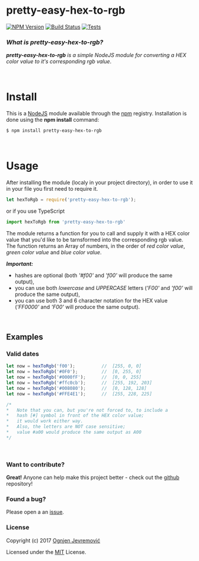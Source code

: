 # pretty-easy-hex-to-rgb
[![NPM Version][npm-image]][npm-url]
[![Build Status][travis-image]][travis-url]
[![Tests][tests-image]][travis-url]

### *What is pretty-easy-hex-to-rgb?*
***pretty-easy-hex-to-rgb*** *is a simple NodeJS module for converting a HEX color value to it's corresponding rgb value*.

&nbsp;

# Install
This is a [NodeJS](http://www.node.js) module available through the [npm](http://npmjs.org) registry. Installation is done using the **npm install** command:
```sh
$ npm install pretty-easy-hex-to-rgb
```

&nbsp;

# Usage
After installing the module (localy in your project directory), in order to use it in your file you first need to require it.
```javascript
let hexToRgb = require('pretty-easy-hex-to-rgb');
```

or if you use TypeScript
```typescript
import hexToRgb from 'pretty-easy-hex-to-rgb'
```

The module returns a function for you to call and supply it with a HEX color value that you'd like to be tarnsformed into the corresponding rgb value.
The function returns an Array of numbers, in the order of *red color value*, *green color value* and *blue color value*.

***Important:***
 * hashes are optional (both *'#f00'* and *'f00'* will produce the same output),
 * you can use both _lowercase_ and _UPPERCASE_ letters (*'F00'* and *'f00'* will produce the same output),
 * you can use both 3 and 6 character notation for the HEX value (*'FF0000'* and *'F00'* will produce the same output).

&nbsp;

## Examples

### Valid dates
```javascript
let now = hexToRgb('f00');          //  [255, 0, 0]
let now = hexToRgb('#0F0');         //  [0, 255, 0]
let now = hexToRgb('#0000fF');      //  [0, 0, 255]
let now = hexToRgb('#ffc0cb');      //  [255, 192, 203]
let now = hexToRgb('#008080');      //  [0, 128, 128]
let now = hexToRgb('#FFE4E1');      //  [255, 228, 225]

/*
*   Note that you can, but you're not forced to, to include a 
*   hash [#] symbol in front of the HEX color value;
*   it would work either way.
*   Also, the letters are NOT case sensitive;
*   value #a00 would produce the same output as A00
*/
```

&nbsp;

### Want to contribute?
**Great!**
Anyone can help make this project better - check out the [github](https://github.com/ognjenjevremovic/pretty-easy-hex-to-rgb) repository!

### Found a bug?
Please open a an [issue](https://github.com/ognjenjevremovic/pretty-easy-hex-to-rgb/issues).

### License
Copyright (c) 2017 [Ognjen Jevremović](https://github.com/ognjenjevremovic)

Licensed under the [MIT](https://github.com/ognjenjevremovic/pretty-easy-hex-to-rgb/blob/master/LICENSE) License.

[npm-image]: https://img.shields.io/npm/v/pretty-easy-hex-to-rgb.svg
[npm-url]: https://npmjs.org/package/pretty-easy-hex-to-rgb
[travis-image]: https://img.shields.io/travis/ognjenjevremovic/pretty-easy-hex-to-rgb/master.svg
[travis-url]: https://travis-ci.org/ognjenjevremovic/pretty-easy-hex-to-rgb
[tests-image]: https://img.shields.io/badge/test-passing-green.svg